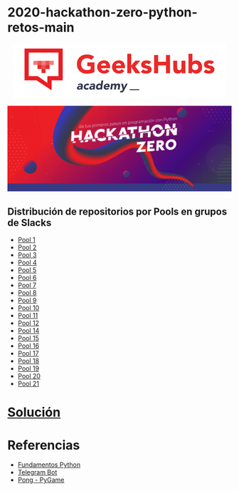 # 2020-hackathon-zero-python-retos-main

<p align="center">
    <img src="https://github.com/GeeksHubsAcademy/2020-geekshubs-media/blob/master/image/logo.png" >	
</p>


<p align="center">
    <img src="https://github.com/GeeksHubsAcademy/2020-geekshubs-media/blob/master/image/2020-hackathon.png" >	
</p>


## Distribución de repositorios por Pools en grupos de Slacks

* [Pool 1](https://github.com/GeeksHubsAcademy/2020-hackathon-zero-python-retos-pool-1)
* [Pool 2](https://github.com/GeeksHubsAcademy/2020-hackathon-zero-python-retos-pool-2)
* [Pool 3](https://github.com/GeeksHubsAcademy/2020-hackathon-zero-python-retos-pool-3)
* [Pool 4](https://github.com/GeeksHubsAcademy/2020-hackathon-zero-python-retos-pool-4)
* [Pool 5](https://github.com/GeeksHubsAcademy/2020-hackathon-zero-python-retos-pool-5)
* [Pool 6](https://github.com/GeeksHubsAcademy/2020-hackathon-zero-python-retos-pool-6)
* [Pool 7](https://github.com/GeeksHubsAcademy/2020-hackathon-zero-python-retos-pool-7)
* [Pool 8](https://github.com/GeeksHubsAcademy/2020-hackathon-zero-python-retos-pool-8)
* [Pool 9](https://github.com/GeeksHubsAcademy/2020-hackathon-zero-python-retos-pool-9)
* [Pool 10](https://github.com/GeeksHubsAcademy/2020-hackathon-zero-python-retos-pool-10)
* [Pool 11](https://github.com/GeeksHubsAcademy/2020-hackathon-zero-python-retos-pool-11)
* [Pool 12](https://github.com/GeeksHubsAcademy/2020-hackathon-zero-python-retos-pool-12)
* [Pool 14](https://github.com/GeeksHubsAcademy/2020-hackathon-zero-python-retos-pool-14)
* [Pool 15](https://github.com/GeeksHubsAcademy/2020-hackathon-zero-python-retos-pool-15)
* [Pool 16](https://github.com/GeeksHubsAcademy/2020-hackathon-zero-python-retos-pool-16)
* [Pool 17](https://github.com/GeeksHubsAcademy/2020-hackathon-zero-python-retos-pool-17)
* [Pool 18](https://github.com/GeeksHubsAcademy/2020-hackathon-zero-python-retos-pool-18)
* [Pool 19](https://github.com/GeeksHubsAcademy/2020-hackathon-zero-python-retos-pool-19)
* [Pool 20](https://github.com/GeeksHubsAcademy/2020-hackathon-zero-python-retos-pool-20)
* [Pool 21](https://github.com/GeeksHubsAcademy/2020-hackathon-zero-python-retos-pool-21)


# [Solución](https://github.com/GeeksHubsAcademy/2020-hackathon-zero-python-retos-solucion)

# Referencias
* [Fundamentos Python](https://github.com/GeeksHubsAcademy/FundamentosPython)
* [Telegram Bot](https://github.com/GeeksHubsAcademy/TelegramBot)
* [Pong - PyGame](https://github.com/GeeksHubsAcademy/PongPygame)
